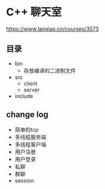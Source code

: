 # C++ 聊天室

https://www.lanqiao.cn/courses/3573


## 目录

- bin
  - 存放编译的二进制文件
- src
  - client
  - server
- include

## change log
- 简单的tcp
- 多线程服务端
- 多线程客户端
- 用户注册
- 用户登录
- 私聊
- 群聊
- session